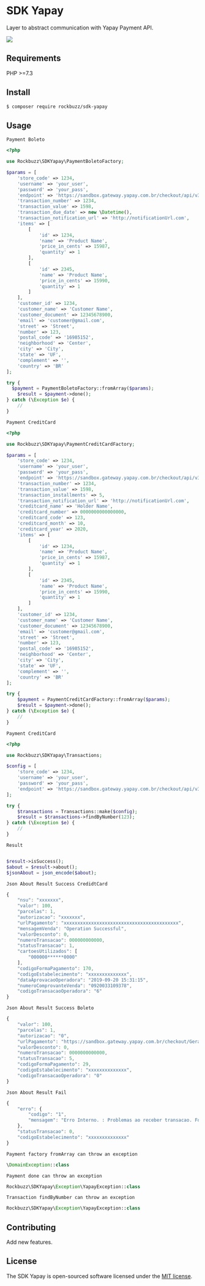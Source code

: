 # SDK Yapay

Layer to abstract communication with Yapay Payment API.

<p><img src="https://github.com/rockbuzz/sdk-yapay/workflows/Main/badge.svg"/></p>

## Requirements

PHP >=7.3

## Install

```bash
$ composer require rockbuzz/sdk-yapay
```

## Usage

`Payment Boleto`
```php
<?php

use Rockbuzz\SDKYapay\PaymentBoletoFactory;

$params = [
    'store_code' => 1234,
    'username' => 'your_user',
    'password' => 'your_pass',
    'endpoint' => 'https://sandbox.gateway.yapay.com.br/checkout/api/v3/transacao',
    'transaction_number' => 1234,
    'transaction_value' => 1598,
    'transaction_due_date' => new \Datetime(),
    'transaction_notification_url' => 'http://notificationUrl.com',
    'items' => [
        [
            'id' => 1234,
            'name' => 'Product Name',
            'price_in_cents' => 15987,
            'quantity' => 1
        ],
        [
            'id' => 2345,
            'name' => 'Product Name',
            'price_in_cents' => 15990,
            'quantity' => 1
        ]
    ],
    'customer_id' => 1234,
    'customer_name' => 'Customer Name',
    'customer_document' => 12345678900,
    'email' => 'customer@gmail.com',
    'street' => 'Street',
    'number' => 123,
    'postal_code' => '16985152',
    'neighborhood' => 'Center',
    'city' => 'City',
    'state' => 'UF',
    'complement' => '',
    'country' => 'BR'
];

try {
  $payment = PaymentBoletoFactory::fromArray($params);
    $result = $payment->done();
} catch (\Exception $e) {
    //
}
```

`Payment CreditCard`
```php
<?php

use Rockbuzz\SDKYapay\PaymentCreditCardFactory;

$params = [
    'store_code' => 1234,
    'username' => 'your_user',
    'password' => 'your_pass',
    'endpoint' => 'https://sandbox.gateway.yapay.com.br/checkout/api/v3/transacao',
    'transaction_number' => 1234,
    'transaction_value' => 1598,
    'transaction_installments' => 5,
    'transaction_notification_url' => 'http://notificationUrl.com',
    'creditcard_name' => 'Holder Name',
    'creditcard_number' => 0000000000000000,
    'creditcard_code' => 123,
    'creditcard_month' => 10,
    'creditcard_year' => 2020,
    'items' => [
        [
            'id' => 1234,
            'name' => 'Product Name',
            'price_in_cents' => 15987,
            'quantity' => 1
        ],
        [
            'id' => 2345,
            'name' => 'Product Name',
            'price_in_cents' => 15990,
            'quantity' => 1
        ]
    ],
    'customer_id' => 1234,
    'customer_name' => 'Customer Name',
    'customer_document' => 12345678900,
    'email' => 'customer@gmail.com',
    'street' => 'Street',
    'number' => 123,
    'postal_code' => '16985152',
    'neighborhood' => 'Center',
    'city' => 'City',
    'state' => 'UF',
    'complement' => '',
    'country' => 'BR'
];

try {
    $payment = PaymentCreditCardFactory::fromArray($params);
    $result = $payment->done();
} catch (\Exception $e) {
    //
}
```

`Payment CreditCard`
```php
<?php

use Rockbuzz\SDKYapay\Transactions;

$config = [
    'store_code' => 1234,
    'username' => 'your_user',
    'password' => 'your_pass',
    'endpoint' => 'https://sandbox.gateway.yapay.com.br/checkout/api/v3/transacao'
];

try {
    $transactions = Transactions::make($config);
    $result = $transactions->findByNumber(123);
} catch (\Exception $e) {
    //
}
```

`Result`
```php

$result->isSuccess();
$about = $result->about();
$jsonAbout = json_encode($about);
```

`Json About Result Success CredidtCard`
```javascript
{
    "nsu": "xxxxxxx",
    "valor": 100,
    "parcelas": 1,
    "autorizacao": "xxxxxxx",
    "urlPagamento": "xxxxxxxxxxxxxxxxxxxxxxxxxxxxxxxxxxxxxxxxxx",
    "mensagemVenda": "Operation Successful",
    "valorDesconto": 0,
    "numeroTransacao": 000000000000,
    "statusTransacao": 1,
    "cartoesUtilizados": [
        "000000******0000"
    ],
    "codigoFormaPagamento": 170,
    "codigoEstabelecimento": "xxxxxxxxxxxxxx",
    "dataAprovacaoOperadora": "2019-09-20 15:31:15",
    "numeroComprovanteVenda": "0920033109378",
    "codigoTransacaoOperadora": "6"
}
```

`Json About Result Success Boleto`
```javascript
{
    "valor": 100,
    "parcelas": 1,
    "autorizacao": "0",
    "urlPagamento": "https://sandbox.gateway.yapay.com.br/checkout/GeradorBoleto.do?cod=xxxxxxxxxxxxxxxxxxxxxxxxxxxxxxxxxxxxxxxx",
    "valorDesconto": 0,
    "numeroTransacao": 0000000000000,
    "statusTransacao": 5,
    "codigoFormaPagamento": 29,
    "codigoEstabelecimento": "xxxxxxxxxxxxxx",
    "codigoTransacaoOperadora": "0"
}
```

`Json About Result Fail`
```javascript
{
    "erro": {
        "codigo": "1",
        "mensagem": "Erro Interno. : Problemas ao receber transacao. Forma de Pagamento inexistente ou nao configurada para este estabelecimento, valor enviado: 17"
    },
    "statusTransacao": 0,
    "codigoEstabelecimento": "xxxxxxxxxxxxxx"
}
```

`Payment factory fromArray can throw an exception`
```php
\DomainException::class
```

`Payment done can throw an exception`
```php
Rockbuzz\SDKYapay\Exception\YapayException::class
```

`Transaction findByNumber can throw an exception`
```php
Rockbuzz\SDKYapay\Exception\YapayException::class
```

## Contributing

Add new features.

## License

The SDK Yapay is open-sourced software licensed under the [MIT license](https://opensource.org/licenses/MIT).